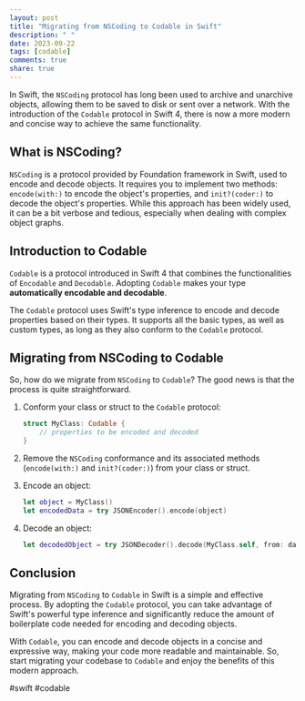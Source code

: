 ```yaml
---
layout: post
title: "Migrating from NSCoding to Codable in Swift"
description: " "
date: 2023-09-22
tags: [codable]
comments: true
share: true
---
```


In Swift, the `NSCoding` protocol has long been used to archive and unarchive objects, allowing them to be saved to disk or sent over a network. With the introduction of the `Codable` protocol in Swift 4, there is now a more modern and concise way to achieve the same functionality.

## What is NSCoding?

`NSCoding` is a protocol provided by Foundation framework in Swift, used to encode and decode objects. It requires you to implement two methods: `encode(with:)` to encode the object's properties, and `init?(coder:)` to decode the object's properties. While this approach has been widely used, it can be a bit verbose and tedious, especially when dealing with complex object graphs.

## Introduction to Codable

`Codable` is a protocol introduced in Swift 4 that combines the functionalities of `Encodable` and `Decodable`. Adopting `Codable` makes your type **automatically encodable and decodable**.

The `Codable` protocol uses Swift's type inference to encode and decode properties based on their types. It supports all the basic types, as well as custom types, as long as they also conform to the `Codable` protocol.

## Migrating from NSCoding to Codable

So, how do we migrate from `NSCoding` to `Codable`? The good news is that the process is quite straightforward.

1. Conform your class or struct to the `Codable` protocol:
   
   ```swift
   struct MyClass: Codable {
       // properties to be encoded and decoded
   }
   ```

2. Remove the `NSCoding` conformance and its associated methods (`encode(with:)` and `init?(coder:)`) from your class or struct.

3. Encode an object:

   ```swift
   let object = MyClass()
   let encodedData = try JSONEncoder().encode(object)
   ```

4. Decode an object:

   ```swift
   let decodedObject = try JSONDecoder().decode(MyClass.self, from: data)
   ```

## Conclusion

Migrating from `NSCoding` to `Codable` in Swift is a simple and effective process. By adopting the `Codable` protocol, you can take advantage of Swift's powerful type inference and significantly reduce the amount of boilerplate code needed for encoding and decoding objects.

With `Codable`, you can encode and decode objects in a concise and expressive way, making your code more readable and maintainable. So, start migrating your codebase to `Codable` and enjoy the benefits of this modern approach.

#swift #codable